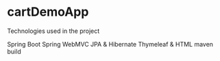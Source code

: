 # cartDemoApp
Technologies used in the project

Spring Boot
Spring WebMVC
JPA & Hibernate
Thymeleaf & HTML
maven build
